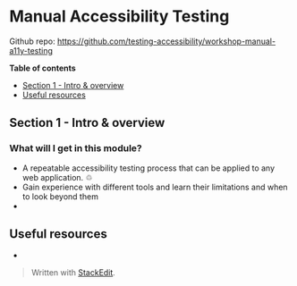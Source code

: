 
# Manual Accessibility Testing

Github repo: https://github.com/testing-accessibility/workshop-manual-a11y-testing

**Table of contents**
- [Section 1 - Intro & overview](#section-1---intro--overview)
- [Useful resources](#useful-resources)

## Section 1 - Intro & overview

### What will I get in this module?
- A repeatable accessibility testing process that can be applied to any web application. ♲
- Gain experience with different tools and learn their limitations and when to look beyond them
- 

## Useful resources
- 

> Written with [StackEdit](https://stackedit.io/).
<!--stackedit_data:
eyJoaXN0b3J5IjpbOTE4ODkzNzQyLDE1OTkzNjk0MjcsNzMwOT
k4MTE2XX0=
-->